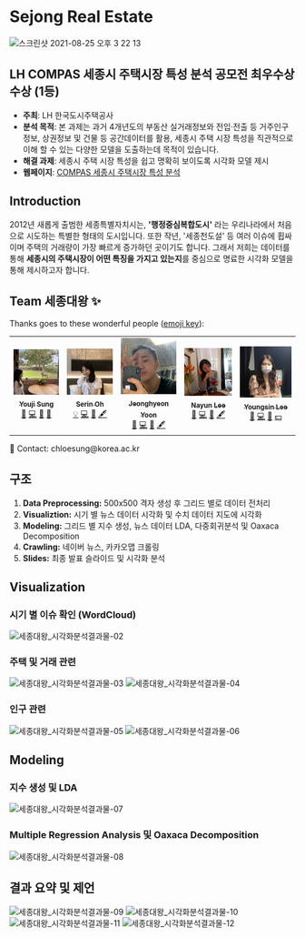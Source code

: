 # Sejong Real Estate

<img width="1212" alt="스크린샷 2021-08-25 오후 3 22 13" src="https://user-images.githubusercontent.com/71932401/130737257-34157fce-c1a6-4faf-a2a2-f05caea6431c.png">

## LH COMPAS 세종시 주택시장 특성 분석 공모전 최우수상 수상 (1등)
- **주최**: LH 한국도시주택공사
- **분석 목적**: 본 과제는 과거 4개년도의 부동산 실거래정보와 전입‧전출 등 거주인구 정보, 상권정보 및 건물 등 공간데이터를 활용, 세종시 주택 시장 특성을 직관적으로 이해 할 수 있는 다양한 모델을 도출하는데 목적이 있습니다.
- **해결 과제**: 세종시 주택 시장 특성을 쉽고 명확히 보이도록 시각화 모델 제시
- **웹페이지**: [COMPAS 세종시 주택시장 특성 분석](https://compas.lh.or.kr/noticeinfo?pageIndex=1&pageSize=10&searchKey=both&searchText=&totalCount=55&brdArtclNo=1282)

## Introduction
2012년 새롭게 출범한 세종특별자치시는, **'행정중심복합도시'** 라는 우리나라에서 처음으로 시도하는 특별한 형태의 도시입니다. 또한 작년, '세종천도설' 등 여러 이슈에 휩싸이며 주택의 거래량이 가장 빠르게 증가하던 곳이기도 합니다. 그래서 저희는 데이터를 통해 **세종시의 주택시장이 어떤 특징을 가지고 있는지**를 중심으로 명료한 시각화 모델을 통해 제시하고자 합니다.   

## Team 세종대왕 ✨

Thanks goes to these wonderful people ([emoji key](https://allcontributors.org/docs/en/emoji-key)):

<table>
  <tr>
    <td align="center"><a href="https://github.com/chloesung"><img src="https://github.com/chloesung/Sejong-Real-Estate/blob/main/5.%20Slides/img/yj.jpeg" width="120px;" alt=""/><br /><sub><b>Youji Sung</b></sub></a><br /><a href="#question-kentcdodds" title="Answering Questions">💬</a> <a href="#code" title="Code">💻</a> <a href="https://github.com/all-contributors/all-contributors/commits?author=kentcdodds" title="Documentation">📖</a>  <a href="#maintenance-tbenning" title="Maintenance">🚧</a> </td>
      <td align="center"><a href="https://github.com/serin-oh"><img src="https://github.com/chloesung/Sejong-Real-Estate/blob/main/5.%20Slides/img/sr.jpeg" width="120px;" alt=""/><br /><sub><b>Serin Oh</b></sub></a><br /><a href="#eventorganizing" title="Event Organizing">💡</a> <a href="#code" title="Code">💻</a> <a href="#tool-jfmengels" title="Tools">🔧</a> <a href="#content" title="Content">🖋</a>  </td>
      <td align="center"><a href="https://github.com/"><img src="https://github.com/chloesung/Sejong-Real-Estate/blob/main/5.%20Slides/img/jh.jpeg" width="120px;" alt=""/><br /><sub><b>Jeonghyeon Yoon</b></sub></a><br /><a href="#design-tbenning" title="Design">🎨</a> <a href="#code" title="Code">💻</a> <a href="#tool-jfmengels" title="Tools">🔧</a> <a href="#content" title="Content">🖋</a></td>
    <td align="center"><a href="https://github.com/icloudna"><img src="https://github.com/chloesung/Sejong-Real-Estate/blob/main/5.%20Slides/img/ny.jpeg" width="120px;" alt=""/><br /><sub><b>Nayun Lee</b></sub></a><br /><a href="#projectmanagment" title="Project Managemnt">📆</a> <a href="#code" title="Code">💻</a> <a href="#tool-jfmengels" title="Tools">🔧</a> <a href="#content" title="Content">🖋</a> </td>
    <td align="center"><a href="https://github.com/youngsin1108"><img src="https://github.com/chloesung/Sejong-Real-Estate/blob/main/5.%20Slides/img/ys.jpeg" width="120px;" alt=""/><br /><sub><b>Youngsin Lee</b></sub></a><br /> <a href="#question-kentcdodds" title="Answering Questions">💬</a> <a href="#code" title="Code">💻</a> <a href="#talk-kentcdodds" title="Talks">📢</a> <a href="#financial" title="Financial">💵</a> </td>
  </tr>
</table>
💬 Contact: chloesung@korea.ac.kr

## 구조
1. **Data Preprocessing:** 500x500 격자 생성 후 그리드 별로 데이터 전처리
2. **Visualiztion:** 시기 별 뉴스 데이터 시각화 및 수치 데이터 지도에 시각화
3. **Modeling:** 그리드 별 지수 생성, 뉴스 데이터 LDA, 다중회귀분석 및 Oaxaca Decomposition
4. **Crawling:** 네이버 뉴스, 카카오맵 크롤링
5. **Slides:** 최종 발표 슬라이드 및 시각화 분석 

## Visualization
### 시기 별 이슈 확인 (WordCloud)
![세종대왕_시각화분석결과물-02](https://user-images.githubusercontent.com/71932401/130740019-2cfec62a-af88-4e44-adba-de4c28a7733e.png)

### 주택 및 거래 관련
![세종대왕_시각화분석결과물-03](https://user-images.githubusercontent.com/71932401/130740138-9b7a33a5-685d-4a51-8adb-fab4eacd36a5.png)
![세종대왕_시각화분석결과물-04](https://user-images.githubusercontent.com/71932401/130740147-768a5483-68f1-4870-bd39-99f40f83a264.png)

### 인구 관련
![세종대왕_시각화분석결과물-05](https://user-images.githubusercontent.com/71932401/130740216-d61db4d3-2b7c-4a4f-b592-2ce21fb5e549.png)
![세종대왕_시각화분석결과물-06](https://user-images.githubusercontent.com/71932401/130740245-a7dd3b0e-1463-4e25-96ea-6e92f1c3c438.png)

## Modeling
### 지수 생성 및 LDA
![세종대왕_시각화분석결과물-07](https://user-images.githubusercontent.com/71932401/130741182-20cf09a5-6d0d-49c4-95b8-2ccff48a1f05.png)

### Multiple Regression Analysis 및 Oaxaca Decomposition
![세종대왕_시각화분석결과물-08](https://user-images.githubusercontent.com/71932401/130741194-44127f43-0603-4acb-861c-3896b8f980e4.png)

## 결과 요약 및 제언
![세종대왕_시각화분석결과물-09](https://user-images.githubusercontent.com/71932401/130741310-b8651d99-0f04-40d8-8bd7-72433e677bcc.png)
![세종대왕_시각화분석결과물-10](https://user-images.githubusercontent.com/71932401/130741326-1580ce14-4467-43bd-89c9-0146b1694515.png)
![세종대왕_시각화분석결과물-11](https://user-images.githubusercontent.com/71932401/130741336-f6924fb8-5f8a-4ee9-b9c3-19be1f92c8dc.png)
![세종대왕_시각화분석결과물-12](https://user-images.githubusercontent.com/71932401/130741341-bd66cc2e-2ed9-4b40-bd8c-a90c9d6276b0.png)
